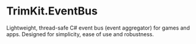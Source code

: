 # TrimKit.EventBus
Lightweight, thread-safe C# event bus (event aggregator) for games and apps. Designed for simplicity, ease of use and robustness. 

